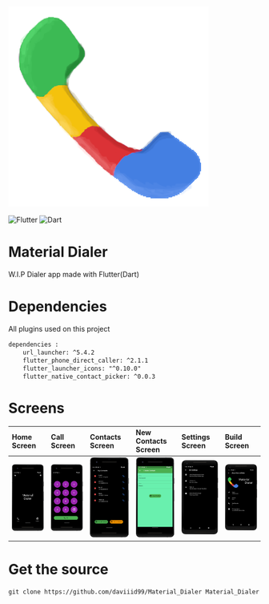 
<img src="assets/icon/icon.png">

![Flutter](https://img.shields.io/badge/Flutter-%2302569B.svg?style=for-the-badge&logo=Flutter&logoColor=white)
![Dart](https://img.shields.io/badge/dart-%230175C2.svg?style=for-the-badge&logo=dart&logoColor=white)

 # Material Dialer
 W.I.P Dialer app made with Flutter(Dart)

# Dependencies
All plugins used on this project
```
dependencies :
    url_launcher: ^5.4.2
    flutter_phone_direct_caller: ^2.1.1
    flutter_launcher_icons: "^0.10.0"
    flutter_native_contact_picker: ^0.0.3
```

 # Screens
| Home Screen             | Call Screen                | Contacts Screen            | New Contacts Screen | Settings Screen | Build Screen|
| :---------------------- |:----------------------     |:----------------------|:----------------------|:----------------------|:----------------------|
| <img src="screens/screen_1.png">                        | <img src="screens/screen_3.png">                           | <img src="screens/screen_2.png">|<img src="screens/screen_4.png">|<img src="screens/screen_5.png">|<img src="screens/screen_6.png">|

 # Get the source
 ```
 git clone https://github.com/daviiid99/Material_Dialer Material_Dialer
 ```
